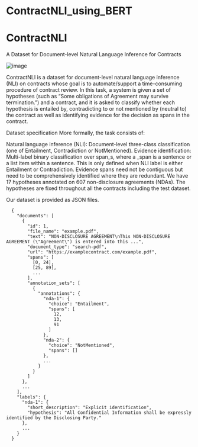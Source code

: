 # ContractNLI_using_BERT
# ContractNLI

A Dataset for Document-level Natural Language Inference for Contracts

![image](https://github.com/areegtarek/ContractNLI-using-BERT/assets/46351336/d0fa0614-626f-409a-b8f3-2e0296051150)

ContractNLI is a dataset for document-level natural language inference (NLI) on contracts whose goal is to automate/support a time-consuming procedure of contract review. In this task, a system is given a set of hypotheses (such as “Some obligations of Agreement may survive termination.”) and a contract, and it is asked to classify whether each hypothesis is entailed by, contradicting to or not mentioned by (neutral to) the contract as well as identifying evidence for the decision as spans in the contract.

Dataset specification
More formally, the task consists of:

Natural language inference (NLI): Document-level three-class classification (one of Entailment, Contradiction or NotMentioned). Evidence identification: Multi-label binary classification over span_s, where a _span is a sentence or a list item within a sentence. This is only defined when NLI label is either Entailment or Contradiction. Evidence spans need not be contiguous but need to be comprehensively identified where they are redundant. We have 17 hypotheses annotated on 607 non-disclosure agreements (NDAs). The hypotheses are fixed throughout all the contracts including the test dataset.

Our dataset is provided as JSON files.

      {
        "documents": [
          {
            "id": 1,
            "file_name": "example.pdf",
            "text": "NON-DISCLOSURE AGREEMENT\nThis NON-DISCLOSURE AGREEMENT (\"Agreement\") is entered into this ...",
            "document_type": "search-pdf",
            "url": "https://examplecontract.com/example.pdf",
            "spans": [
              [0, 24],
              [25, 89],
              ...
            ],
            "annotation_sets": [
              {
                "annotations": {
                  "nda-1": {
                    "choice": "Entailment",
                    "spans": [
                      12,
                      13,
                      91
                    ]
                  },
                  "nda-2": {
                    "choice": "NotMentioned",
                    "spans": []
                  },
                  ...
                }
              }
            ]
          },
          ...
        ],
        "labels": {
          "nda-1": {
            "short_description": "Explicit identification",
            "hypothesis": "All Confidential Information shall be expressly identified by the Disclosing Party."
          },
          ...
        }
      }
